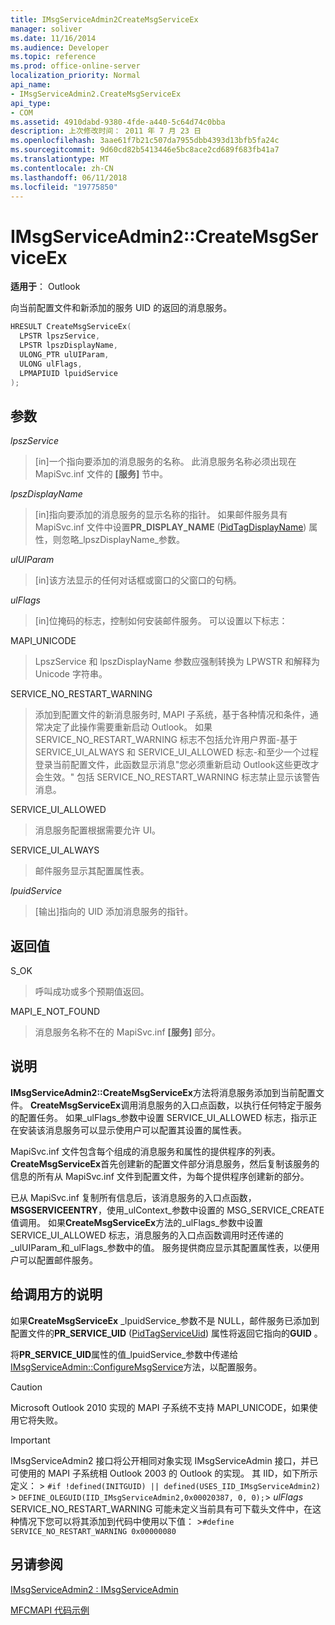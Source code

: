 ```yaml
---
title: IMsgServiceAdmin2CreateMsgServiceEx
manager: soliver
ms.date: 11/16/2014
ms.audience: Developer
ms.topic: reference
ms.prod: office-online-server
localization_priority: Normal
api_name:
- IMsgServiceAdmin2.CreateMsgServiceEx
api_type:
- COM
ms.assetid: 4910dabd-9380-4fde-a440-5c64d74c0bba
description: 上次修改时间： 2011 年 7 月 23 日
ms.openlocfilehash: 3aae61f7b21c507da7955dbb4393d13bfb5fa24c
ms.sourcegitcommit: 9d60cd82b5413446e5bc8ace2cd689f683fb41a7
ms.translationtype: MT
ms.contentlocale: zh-CN
ms.lasthandoff: 06/11/2018
ms.locfileid: "19775850"
---
```

# <a name="imsgserviceadmin2createmsgserviceex"></a>IMsgServiceAdmin2::CreateMsgServiceEx

  
  
**适用于**： Outlook 
  
向当前配置文件和新添加的服务 UID 的返回的消息服务。
  
```cpp
HRESULT CreateMsgServiceEx(
  LPSTR lpszService,
  LPSTR lpszDisplayName,
  ULONG_PTR ulUIParam,
  ULONG ulFlags,    
  LPMAPIUID lpuidService
);
```

## <a name="parameters"></a>参数

 _lpszService_
  
> [in]一个指向要添加的消息服务的名称。 此消息服务名称必须出现在 MapiSvc.inf 文件的 **[服务]** 节中。 
    
 _lpszDisplayName_
  
> [in]指向要添加的消息服务的显示名称的指针。 如果邮件服务具有 MapiSvc.inf 文件中设置**PR_DISPLAY_NAME** ([PidTagDisplayName](pidtagdisplayname-canonical-property.md)) 属性，则忽略_lpszDisplayName_参数。
    
 _ulUIParam_
  
> [in]该方法显示的任何对话框或窗口的父窗口的句柄。
    
 _ulFlags_
  
> [in]位掩码的标志，控制如何安装邮件服务。 可以设置以下标志：
    
MAPI_UNICODE
  
> LpszService 和 lpszDisplayName 参数应强制转换为 LPWSTR 和解释为 Unicode 字符串。
    
SERVICE_NO_RESTART_WARNING
  
> 添加到配置文件的新消息服务时, MAPI 子系统，基于各种情况和条件，通常决定了此操作需要重新启动 Outlook。 如果 SERVICE_NO_RESTART_WARNING 标志不包括允许用户界面-基于 SERVICE_UI_ALWAYS 和 SERVICE_UI_ALLOWED 标志-和至少一个过程登录当前配置文件，此函数显示消息"您必须重新启动 Outlook这些更改才会生效。" 包括 SERVICE_NO_RESTART_WARNING 标志禁止显示该警告消息。
    
SERVICE_UI_ALLOWED
  
> 消息服务配置根据需要允许 UI。
    
SERVICE_UI_ALWAYS
  
> 邮件服务显示其配置属性表。
    
 _lpuidService_
  
> [输出]指向的 UID 添加消息服务的指针。
    
## <a name="return-value"></a>返回值

S_OK
  
> 呼叫成功或多个预期值返回。
    
MAPI_E_NOT_FOUND
  
> 消息服务名称不在的 MapiSvc.inf **[服务]** 部分。 
    
## <a name="remarks"></a>说明

**IMsgServiceAdmin2::CreateMsgServiceEx**方法将消息服务添加到当前配置文件。 **CreateMsgServiceEx**调用消息服务的入口点函数，以执行任何特定于服务的配置任务。 如果_ulFlags_参数中设置 SERVICE_UI_ALLOWED 标志，指示正在安装该消息服务可以显示使用户可以配置其设置的属性表。 
  
MapiSvc.inf 文件包含每个组成的消息服务和属性的提供程序的列表。 **CreateMsgServiceEx**首先创建新的配置文件部分消息服务，然后复制该服务的信息的所有从 MapiSvc.inf 文件到配置文件，为每个提供程序创建新的部分。 
  
已从 MapiSvc.inf 复制所有信息后，该消息服务的入口点函数， **MSGSERVICEENTRY**，使用_ulContext_参数中设置的 MSG_SERVICE_CREATE 值调用。 如果**CreateMsgServiceEx**方法的_ulFlags_参数中设置 SERVICE_UI_ALLOWED 标志，消息服务的入口点函数调用时还传递的_ulUIParam_和_ulFlags_参数中的值。 服务提供商应显示其配置属性表，以便用户可以配置邮件服务。 
  
## <a name="notes-to-callers"></a>给调用方的说明

如果**CreateMsgServiceEx** _lpuidService_参数不是 NULL，邮件服务已添加到配置文件的**PR_SERVICE_UID** ([PidTagServiceUid](pidtagserviceuid-canonical-property.md)) 属性将返回它指向的**GUID** 。 
  
将**PR_SERVICE_UID**属性的值_lpuidService_参数中传递给[IMsgServiceAdmin::ConfigureMsgService](imsgserviceadmin-configuremsgservice.md)方法，以配置服务。 
  
> [!CAUTION]
> Microsoft Outlook 2010 实现的 MAPI 子系统不支持 MAPI_UNICODE，如果使用它将失败。 
  
> [!IMPORTANT]
> IMsgServiceAdmin2 接口将公开相同对象实现 IMsgServiceAdmin 接口，并已可使用的 MAPI 子系统相 Outlook 2003 的 Outlook 的实现。 其 IID，如下所示定义： > `#if !defined(INITGUID) || defined(USES_IID_IMsgServiceAdmin2)` >   `DEFINE_OLEGUID(IID_IMsgServiceAdmin2,0x00020387, 0, 0);`> _ulFlags_ SERVICE_NO_RESTART_WARNING 可能未定义当前具有可下载头文件中，在这种情况下您可以将其添加到代码中使用以下值： >`#define SERVICE_NO_RESTART_WARNING 0x00000080`
  
## <a name="see-also"></a>另请参阅



[IMsgServiceAdmin2 : IMsgServiceAdmin](imsgserviceadmin2imsgserviceadmin.md)


[MFCMAPI 代码示例](mfcmapi-as-a-code-sample.md)

